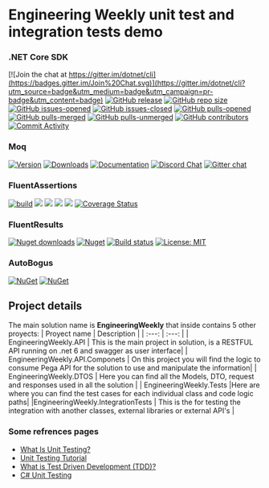 # Engineering Weekly unit test and integration tests demo

### .NET Core SDK
[![Join the chat at https://gitter.im/dotnet/cli](https://badges.gitter.im/Join%20Chat.svg)](https://gitter.im/dotnet/cli?utm_source=badge&utm_medium=badge&utm_campaign=pr-badge&utm_content=badge)
[![GitHub release](https://img.shields.io/github/release/dotnet/installer.svg)](https://GitHub.com/dotnet/installer/releases/)
[![GitHub repo size](https://img.shields.io/github/repo-size/dotnet/installer)](https://github.com/dotnet/installer)
[![GitHub issues-opened](https://img.shields.io/github/issues/dotnet/installer.svg)](https://GitHub.com/dotnet/installer/issues?q=is%3Aissue+is%3Aopened)
[![GitHub issues-closed](https://img.shields.io/github/issues-closed/dotnet/installer.svg)](https://GitHub.com/dotnet/installer/issues?q=is%3Aissue+is%3Aclosed)
[![GitHub pulls-opened](https://img.shields.io/github/issues-pr/dotnet/installer.svg)](https://GitHub.com/dotnet/installer/pulls?q=is%3Aissue+is%3Aopened)
[![GitHub pulls-merged](https://img.shields.io/github/issues-search/dotnet/installer?label=merged%20pull%20requests&query=is%3Apr%20is%3Aclosed%20is%3Amerged&color=darkviolet)](https://github.com/dotnet/installer/pulls?q=is%3Apr+is%3Aclosed+is%3Amerged)
[![GitHub pulls-unmerged](https://img.shields.io/github/issues-search/dotnet/installer?label=unmerged%20pull%20requests&query=is%3Apr%20is%3Aclosed%20is%3Aunmerged&color=red)](https://github.com/dotnet/installer/pulls?q=is%3Apr+is%3Aclosed+is%3Aunmerged)
[![GitHub contributors](https://img.shields.io/github/contributors/dotnet/installer.svg)](https://GitHub.com/dotnet/installer/graphs/contributors/)
[![Commit Activity](https://img.shields.io/github/commit-activity/m/dotnet/installer)]()

### Moq
[![Version](https://img.shields.io/nuget/vpre/Moq.svg)](https://www.nuget.org/packages/Moq)
[![Downloads](https://img.shields.io/nuget/dt/Moq.svg)](https://www.nuget.org/packages/Moq)
[![Documentation](https://img.shields.io/badge/docs-website-%23fc0)](http://moq.github.io/moq4/)
[![Discord Chat](https://img.shields.io/badge/chat-on%20discord-7289DA.svg)](https://discord.gg/8PtpGdu)
[![Gitter chat](https://img.shields.io/badge/chat-on%20gitter-753A88.svg)](https://gitter.im/moq/moq)

### FluentAssertions
[![build](https://github.com/fluentassertions/fluentassertions/actions/workflows/build.yml/badge.svg)](https://github.com/fluentassertions/fluentassertions/actions/workflows/build.yml)
[![](https://img.shields.io/github/release/FluentAssertions/FluentAssertions.svg?label=latest%20release)](https://github.com/FluentAssertions/FluentAssertions/releases/latest)
[![](https://img.shields.io/nuget/dt/FluentAssertions.svg?label=nuget%20downloads)](https://www.nuget.org/packages/FluentAssertions)
[![](https://img.shields.io/librariesio/dependents/nuget/FluentAssertions.svg?label=dependent%20libraries)](https://libraries.io/nuget/FluentAssertions)
![](https://img.shields.io/badge/release%20strategy-githubflow-orange.svg)
[![Coverage Status](https://coveralls.io/repos/github/fluentassertions/fluentassertions/badge.svg?branch=master)](https://coveralls.io/github/fluentassertions/fluentassertions?branch=master)

### FluentResults

[![Nuget downloads](https://img.shields.io/nuget/v/fluentresults.svg)](https://www.nuget.org/packages/FluentResults/)
[![Nuget](https://img.shields.io/nuget/dt/fluentresults)](https://www.nuget.org/packages/FluentResults/)
[![Build status](https://dev.azure.com/altmann/FluentResults/_apis/build/status/FluentResults-CI)](https://dev.azure.com/altmann/FluentResults/_build/latest?definitionId=11)
[![License: MIT](https://img.shields.io/badge/License-MIT-yellow.svg)](https://github.com/altmann/FluentResults/blob/master/LICENSE)

### AutoBogus
[![NuGet](https://img.shields.io/nuget/v/AutoBogus?style=for-the-badge)](https://www.nuget.org/packages/AutoBogus/)
[![NuGet](https://img.shields.io/nuget/dt/AutoBogus?style=for-the-badge)](https://www.nuget.org/packages/AutoBogus/)



## Project details

The main solution name is **EngineeringWeekly** that inside contains 5 other proyects:
| Proyect name | Description |
| :---: | :---: |
| EngineeringWeekly.API | This is the main project in solution, is a RESTFUL API running on .net 6 and swagger as user interface|
| EngineeringWeekly.API.Componets | On this project you will find the logic to consume Pega API for the solution to use and manipulate the information|
| EngineeringWeekly.DTOS | Here you can find all the Models, DTO, request and responses used in all the solution |
| EngineeringWeekly.Tests |Here are where you can find the test cases for each individual class and code logic paths|
|EngineeringWeekly.IntegrationTests | This is the for testing the integration with another classes, external libraries or external API's |

### Some refrences pages
  * [What Is Unit Testing?](https://www.spiceworks.com/tech/devops/articles/what-is-unit-testing/)
  * [Unit Testing Tutorial](https://www.guru99.com/unit-testing-guide.html)
  * [What is Test Driven Development (TDD)?](https://www.guru99.com/test-driven-development.html)
  * [C# Unit Testing](https://www.youtube.com/watch?v=GSTVFx0KOzI)
  
